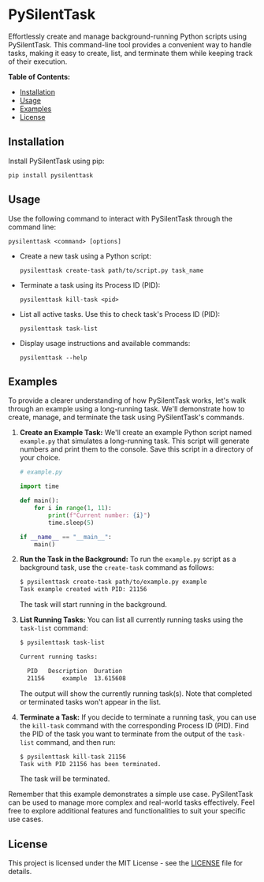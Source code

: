 # PySilentTask

Effortlessly create and manage background-running Python scripts using PySilentTask. This command-line tool provides a convenient way to handle tasks, making it easy to create, list, and terminate them while keeping track of their execution.

**Table of Contents:**
- [Installation](#installation)
- [Usage](#usage)
- [Examples](#examples)
- [License](#license)

## Installation

Install PySilentTask using pip:
```
pip install pysilenttask
```

## Usage

Use the following command to interact with PySilentTask through the command line:

```
pysilenttask <command> [options]
```

- Create a new task using a Python script:
  ```
  pysilenttask create-task path/to/script.py task_name
  ```

- Terminate a task using its Process ID (PID):
  ```
  pysilenttask kill-task <pid>
  ```

- List all active tasks. Use this to check task's Process ID (PID):
  ```
  pysilenttask task-list
  ```

- Display usage instructions and available commands:
  ```
  pysilenttask --help
  ```

## Examples

To provide a clearer understanding of how PySilentTask works, let's walk through an example using a long-running task. We'll demonstrate how to create, manage, and terminate the task using PySilentTask's commands.

1. **Create an Example Task:**
   We'll create an example Python script named `example.py` that simulates a long-running task. This script will generate numbers and print them to the console. Save this script in a directory of your choice.

   ```python
   # example.py

   import time

   def main():
       for i in range(1, 11):
           print(f"Current number: {i}")
           time.sleep(5)

   if __name__ == "__main__":
       main()
   ```

2. **Run the Task in the Background:**
   To run the `example.py` script as a background task, use the `create-task` command as follows:

   ```sh
   $ pysilenttask create-task path/to/example.py example
   Task example created with PID: 21156
   ```

   The task will start running in the background.

3. **List Running Tasks:**
   You can list all currently running tasks using the `task-list` command:

   ```sh
   $ pysilenttask task-list

   Current running tasks:

     PID   Description  Duration
     21156     example  13.615608
   ```

   The output will show the currently running task(s). Note that completed or terminated tasks won't appear in the list.

4. **Terminate a Task:**
   If you decide to terminate a running task, you can use the `kill-task` command with the corresponding Process ID (PID). Find the PID of the task you want to terminate from the output of the `task-list` command, and then run:

   ```sh
   $ pysilenttask kill-task 21156
   Task with PID 21156 has been terminated.
   ```

   The task will be terminated.

Remember that this example demonstrates a simple use case. PySilentTask can be used to manage more complex and real-world tasks effectively. Feel free to explore additional features and functionalities to suit your specific use cases.


## License
This project is licensed under the MIT License - see the [LICENSE](LICENSE) file for details.